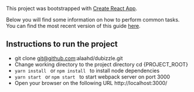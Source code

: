 This project was bootstrapped with [Create React App](https://github.com/facebookincubator/create-react-app).

Below you will find some information on how to perform common tasks.<br>
You can find the most recent version of this guide [here](https://github.com/facebookincubator/create-react-app/blob/master/packages/react-scripts/template/README.md).

## Instructions to run the project 
- git clone git@github.com:alaahd/dubizzle.git
- Change working directory to the project directory cd {PROJECT_ROOT}
- `yarn install ` or `npm install `
to install node dependencies 
- `yarn start ` or `npm start `
to start webpack server on port 3000 
- Open your browser on the following URL
http://localhost:3000/
